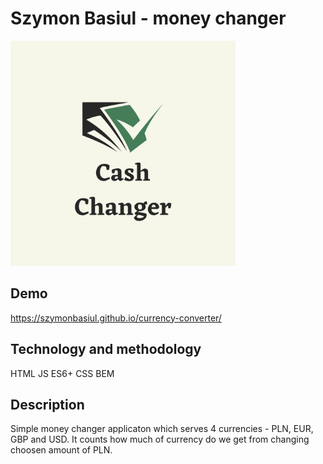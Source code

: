 # Szymon Basiul - money changer

<img src="https://github.com/szymonbasiul/currency-converter/blob/master/images/Cash.png?raw=true" width="360px">


## Demo

https://szymonbasiul.github.io/currency-converter/

## Technology and methodology

HTML
JS
ES6+
CSS
BEM

## Description

Simple money changer applicaton which serves 4 currencies - PLN, EUR, GBP and USD. 
It counts how much of currency do we get from changing choosen amount of PLN.
